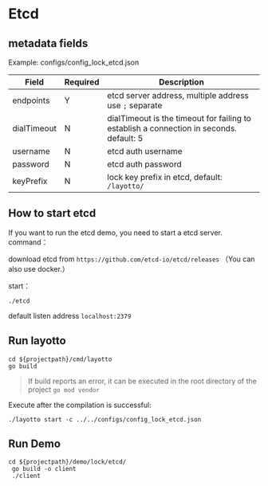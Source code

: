 # Etcd

## metadata fields
Example: configs/config_lock_etcd.json

| Field | Required | Description |
| --- | --- | --- |
| endpoints | Y | etcd server address, multiple address use `;` separate |
| dialTimeout | N | dialTimeout is the timeout for failing to establish a connection in seconds. default: 5 |
| username | N | etcd auth username |
| password | N | etcd auth password |
| keyPrefix | N | lock key prefix in etcd, default: `/layotto/` |

## How to start etcd
If you want to run the etcd demo, you need to start a etcd server.
command：

download etcd from `https://github.com/etcd-io/etcd/releases` （You can also use docker.）

start：
````shell
./etcd
````

default listen address `localhost:2379`

## Run layotto

````shell
cd ${projectpath}/cmd/layotto
go build
````
>If build reports an error, it can be executed in the root directory of the project `go mod vendor`

Execute after the compilation is successful:
````shell
./layotto start -c ../../configs/config_lock_etcd.json
````

## Run Demo

````shell
cd ${projectpath}/demo/lock/etcd/
 go build -o client
 ./client
````

